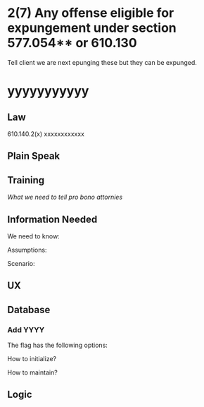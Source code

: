 # 2(7)  Any offense eligible for expungement under section 577.054** or 610.130

Tell client we are next epunging these but they can be expunged.

# yyyyyyyyyyy

## Law

610.140.2(x) xxxxxxxxxxxx


## Plain Speak

## Training

*What we need to tell pro bono attornies*

## Information Needed

We need to know:

Assumptions:

Scenario:

## UX

## Database

### Add YYYY

The flag has the following options:

How to initialize?

How to maintain?

## Logic
